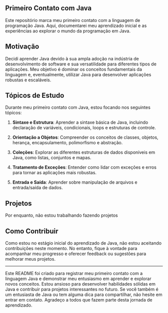 ## Primeiro Contato com Java

Este repositório marca meu primeiro contato com a linguagem de programação Java. Aqui, documentarei meu aprendizado inicial e as experiências ao explorar o mundo da programação em Java.

## Motivação

Decidi aprender Java devido à sua ampla adoção na indústria de desenvolvimento de software e sua versatilidade para diferentes tipos de aplicações. Meu objetivo é dominar os conceitos fundamentais da linguagem e, eventualmente, utilizar Java para desenvolver aplicações robustas e escaláveis.

## Tópicos de Estudo

Durante meu primeiro contato com Java, estou focando nos seguintes tópicos:

1. **Sintaxe e Estrutura**: Aprender a sintaxe básica de Java, incluindo declaração de variáveis, condicionais, loops e estruturas de controle.

2. **Orientação a Objetos**: Compreender os conceitos de classes, objetos, herança, encapsulamento, polimorfismo e abstração.

3. **Coleções**: Explorar as diferentes estruturas de dados disponíveis em Java, como listas, conjuntos e mapas.

4. **Tratamento de Exceções**: Entender como lidar com exceções e erros para tornar as aplicações mais robustas.

5. **Entrada e Saída**: Aprender sobre manipulação de arquivos e entrada/saída de dados.

## Projetos

Por enquanto, não estou trabalhando fazendo projetos

## Como Contribuir

Como estou no estágio inicial do aprendizado de Java, não estou aceitando contribuições neste momento. No entanto, fique à vontade para acompanhar meu progresso e oferecer feedback ou sugestões para melhorar meus projetos.

---

Este README foi criado para registrar meu primeiro contato com a linguagem Java e demonstrar meu entusiasmo em aprender e explorar novos conceitos. Estou ansioso para desenvolver habilidades sólidas em Java e contribuir para projetos interessantes no futuro. Se você também é um entusiasta de Java ou tem alguma dica para compartilhar, não hesite em entrar em contato. Agradeço a todos que fazem parte desta jornada de aprendizado.
